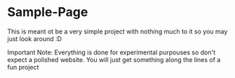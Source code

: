 # Sample-Page

This is meant ot be a very simple project with nothing much to it so you may just look around :D

Important Note: Everything is done for experimental purpouses so don't expect a polished website. You will just get something along the lines of a fun project
